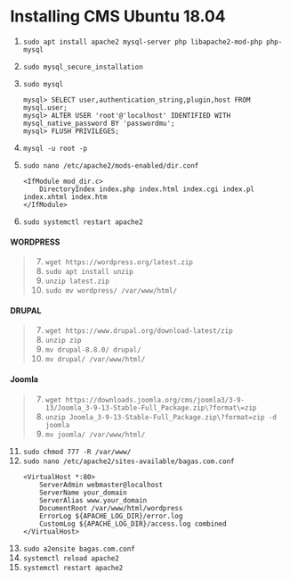 # Installing CMS Ubuntu 18.04 
1.  ```sudo apt install apache2 mysql-server php libapache2-mod-php php-mysql```

2.  ```sudo mysql_secure_installation```
3.  ```sudo mysql```
    ```
    mysql> SELECT user,authentication_string,plugin,host FROM mysql.user;
    mysql> ALTER USER 'root'@'localhost' IDENTIFIED WITH mysql_native_password BY 'passwordmu';
    mysql> FLUSH PRIVILEGES;
    ```
4.  ```mysql -u root -p```

5.  `sudo nano /etc/apache2/mods-enabled/dir.conf`

    ``` 
    <IfModule mod_dir.c>
        DirectoryIndex index.php index.html index.cgi index.pl index.xhtml index.htm
    </IfModule>
    ```
6.  `sudo systemctl restart apache2`
#### WORDPRESS
>7.  `wget https://wordpress.org/latest.zip`
>8.  `sudo apt install unzip`
>9.  `unzip latest.zip`
>10.  `sudo mv wordpress/ /var/www/html/`
#### DRUPAL
>7. `wget https://www.drupal.org/download-latest/zip`
>8. `unzip zip`
>9. `mv drupal-8.8.0/ drupal/`
>10. `mv drupal/ /var/www/html/`
#### Joomla
>7. `wget https://downloads.joomla.org/cms/joomla3/3-9-13/Joomla_3-9-13-Stable-Full_Package.zip\?format\=zip`
>8. `unzip Joomla_3-9-13-Stable-Full_Package.zip\?format=zip -d joomla`
>9. `mv joomla/ /var/www/html/`
11.   `sudo chmod 777 -R /var/www/`
12.   `sudo nano /etc/apache2/sites-available/bagas.com.conf`
        ```
        <VirtualHost *:80>
            ServerAdmin webmaster@localhost
            ServerName your_domain
            ServerAlias www.your_domain
            DocumentRoot /var/www/html/wordpress
            ErrorLog ${APACHE_LOG_DIR}/error.log
            CustomLog ${APACHE_LOG_DIR}/access.log combined
        </VirtualHost>
        ```
13.   `sudo a2ensite bagas.com.conf` 
14.   `systemctl reload apache2`
15.   `systemctl restart apache2`